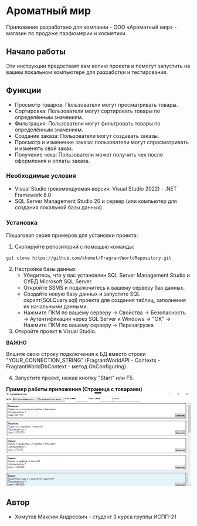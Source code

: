 # Ароматный мир

 Приложение разработано для компании - ООО «Ароматный мир» - магазин по продаже парфюмерии и косметики. 

## Начало работы

Эти инструкции предоставят вам копию проекта и помогут запустить на вашем локальном компьютере для разработки и тестирования.

## Функции 

- Просмотр товаров: Пользователи могут просматривать товары.
- Сортировка: Пользователи могут сортировать товары по определённым значениям.
- Фильтрация: Пользователи могут фильтровать товары по определённым значениям.
- Создание заказа: Пользователи могут создавать заказы.
- Просмотр и изменение заказа: пользователи могут спросматривать и изменять свой заказ.
- Получение чека: Пользователи может получить чек после оформления и оплаты заказа.

### Необходимые условия

- Visual Studio (рекомендуемая версия: Visual Studio 2022) - .NET Framework 8.0
- SQL Server Management Studio 20 и сервер (или компьютер для создания локальной базы данных)

### Установка

Пошаговая серия примеров для установки проекта:
1. Скопируйте репозиторий с помощью команды:
```
git clone https://github.com/khomut/FragrantWorldRepository.git
```
2. Настройка базы данных
    - Убедитесь, что у вас установлен SQL Server Management Studio и СУБД Microsoft SQL Server.
    - Откройте SSMS и подключитесь к вашему серверу баз данных.
    - Создайте новую базу данных и запустите SQL скрипт(SQLQuary.sql) проекта для создания таблиц, заполнения их начальными данными.
    - Нажмите ПКМ по вашему серверу → Свойства → Безопасность → Аутентификация через SQL Server и Windows → "OK" → Нажмите ПКМ по вашему серверу → Перезагрузка
3. Откройте проект в Visual Studio.

__ВАЖНО__

Впшите свою строку подключения к БД вместо строки "YOUR_CONNECTION_STRING" (FragrantWorldAPI - Contexts - FragrantWorldDbContext - метод OnConfiguring)
   
4. Запустите проект, нажав кнопку "Start" или F5.

__Пример работы приложения (Страница с товарами)__
![Picture](https://github.com/khomut/FragrantWorldRepository/blob/main/FragrantWorld/Images/%D0%9F%D1%80%D0%B8%D0%BC%D0%B5%D1%80%20%D1%80%D0%B0%D0%B1%D0%BE%D1%82%D1%8B%20%D0%BF%D1%80%D0%BE%D0%B3%D1%80%D0%B0%D0%BC%D0%BC%D1%8B.png)

## Автор

* Хомутов Максим Андреевич - студент 3 курса группы ИСПП-21

